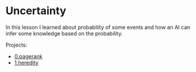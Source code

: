 # Uncertainty
In this lesson I learned about probability of some events and how an AI can infer some knowledge based on the probability.

Projects:
  - [0.pagerank](pagerank/README.md)
  - [1.heredity](heredity/README.md)